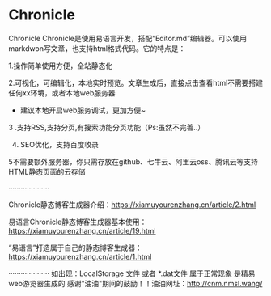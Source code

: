 # Chronicle
Chronicle
Chronicle是使用易语言开发，搭配“Editor.md”编辑器。可以使用markdwon写文章，也支持html格式代码。它的特点是：

1.操作简单使用方便，全站静态化

2.可视化，可编辑化，本地实时预览。文章生成后，直接点击查看html不需要搭建任何xx环境，或者本地web服务器

  - 建议本地开启web服务调试，更加方便~

3 .支持RSS,支持分页,有搜索功能分页功能（Ps:虽然不完善..）

4. SEO优化，支持百度收录

5不需要额外服务器，你只需存放在github、七牛云、阿里云oss、腾讯云等支持HTML静态页面的云存储

····················

Chronicle静态博客生成器介绍：https://xiamuyourenzhang.cn/article/2.html

易语言Chronicle静态博客生成器基本使用：https://xiamuyourenzhang.cn/article/19.html

“易语言”打造属于自己的静态博客生成器：https://xiamuyourenzhang.cn/article/1.html

····················
如出现：LocalStorage 文件 或者  *.dat文件 属于正常现象 是精易web游览器生成的
感谢"油油"期间的鼓励！！油油网址：http://cnm.nmsl.wang/

